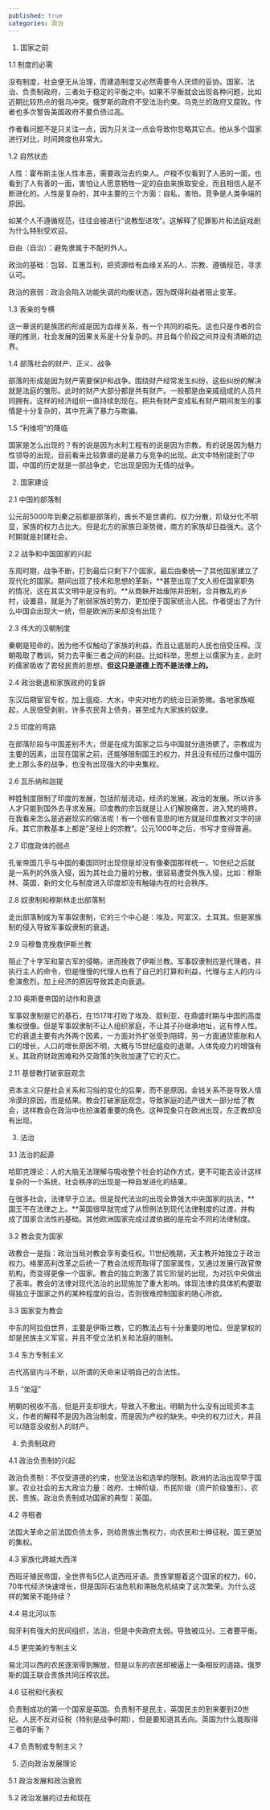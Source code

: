 ```yaml
---
published: true
categories: 政治
---
```

1. 国家之前

1.1 制度的必需

没有制度，社会便无从治理，而建造制度又必然需要令人厌烦的妥协。国家、法治、负责制政府，三者处于稳定的平衡之中。如果不平衡就会出现各种问题，比如近期比较热点的俄乌冲突。俄罗斯的政府不受法治约束。乌克兰的政府又腐败。作者也多次警告美国政府不要负债过高。

作者看问题不是只关注一点，因为只关注一点会导致你忽略其它点。他从多个国家进行对比，时间跨度也非常大。

1.2 自然状态

人性：霍布斯主张人性本恶，需要政治去约束人。卢梭不仅看到了人恶的一面，也看到了人有善的一面，害怕让人愿意牺牲一定的自由来换取安全，而且相信人是不断进化的。人性是复杂的，其中主要的三个方面：自私，害怕，竞争是人类争端的原因。

如某个人不遵循规范，往往会被进行“说教型进攻”。这解释了犯罪影片和法庭戏剧为什么特别受欢迎。

自由（自治）：避免隶属于不配的外人。

政治的基础：包容、互惠互利，把资源给有血缘关系的人、宗教、遵循规范，寻求认可。

政治的衰弱：政治会陷入功能失调的均衡状态，因为既得利益者阻止变革。

1.3 表亲的专横

这一章说的是族团的形成是因为血缘关系，有一个共同的祖先。这也只是作者的合理的推测，社会发展的因果关系是十分复杂的。并且每个阶段之间并没有清晰的边界。

1.4 部落社会的财产、正义、战争

部落的形成是因为财产需要保护和战争。围绕财产经常发生纠纷，这些纠纷的解决就是法庭的雏形。此时的财产大部分都是共有财产。一般都是由亲戚组成的人员共同拥有。这样的经济组织一直持续到现在。把共有财产变成私有财产期间发生的事情是十分复杂的，其中充满了暴力与欺骗。

1.5 “利维坦”的降临

国家是怎么出现的？有的说是因为水利工程有的说是因为宗教，有的说是因为魅力性领导的出现，目前看来比较靠谱的是暴力与竞争的出现。此文中特别提到了中国，中国的历史就是一部战争史，它出现是因为无情的战争。

2. 国家建设

2.1 中国的部落制

公元前5000年到秦之前都是部落的，酋长不是世袭的。权力分散，阶级分化不明显，家族的权力占比大。但是北方的家族日渐势微，南方的家族却日益强大。这个时期就是封建社会。

2.2 战争和中国国家的兴起

东周时期，战争不断，打到最后只剩下7个国家，最后由秦统一了其他国家建立了现代化的国家。期间出现了技术和思想的革新，**甚至出现了文人担任国家职务的情况，这在其实文明中是没有的。**从商鞅开始废除井田制，合并散乱的乡村，设置县，就是为了削弱家族的势力，更加便于国家统治人民。作者提出了为什么中国会出现大一统，但是欧洲历来却没有出现？

2.3 伟大的汉朝制度

秦朝是短命的，因为他不仅触动了家族的利益，而且让底层的人民也倍受压榨。汉朝吸取了教训，努力去平衡三者之间的利益。比如科举。思想上以儒家为主，此时的儒家吸收了君轻民贵的思想，**但这只是道德上而不是法律上的。**

2.4 政治衰退和家族政府的复辟

东汉后期宦官专权，加上瘟疫、大水，中央对地方的统治日渐势微。各地家族崛起，人民倍受剥削，许多农民背上债务，甚至成为大家族的奴隶。

2.5 印度的弯路

在部落阶段与中国差别不大，但是在成为国家之后与中国就分道扬镳了。宗教成为主要的因素，出现在国家之前，还能够限制国王的权力，并且没有经历过像中国历史上那么多的战争，也没有出现强大的中央集权。

2.6 瓦乐纳和迦提

种姓制度限制了印度的发展，包括阶层流动，经济的发展，政治的发展。所以许多人才只能到国外去寻求发展。印度教的宗旨就是让人们解脱痛苦，进入梵的境界。在我看来怎么是逃避现实的做法呢！有一个很有意思的地方就是印度教对文字的排斥。其它宗教基本上都是”圣经上的宗教“。公元1000年之后，书写才变得普遍。

2.7 印度政体的弱点

孔雀帝国几乎与中国的秦国同时出现但是却没有像秦国那样统一。10世纪之后就是一系列的外族入侵，因为其社会力量的分散，很容易遭受外族入侵，比如：穆斯林、英国，新的文化与制度进入印度却没有触碰内在的社会秩序。

2.8 奴隶制和穆斯林走出部落制

走出部落制成为军事奴隶制，它的三个中心是：埃及，阿富汉，土耳其。但是家族制的侵入导致军事奴隶制的衰退。

2.9 马穆鲁克挽救伊斯兰教

阻止了十字军和蒙古军的侵略，进而挽救了伊斯兰教。军事奴隶制应是代理者，并执行主人的命令，但是慢慢的代理人也有了自己的打算和利益，代理与主人的内斗愈演愈烈。加上经济的原因导致其走向衰退。

2.10 奥斯曼帝国的动作和衰退

军事奴隶制是它的基石，在1517年打败了埃及、叙利亚，在鼎盛时期与中国的高度集权很像。但是军事奴隶制不让人组织家庭，不让其子孙继承地址，这有悖人性。它的衰退主要有内外两个因素，一方面对外扩张受到阻碍，另一方面通货膨胀和人口的增长，人口的增长原因不明，大概与15世纪瘟疫的退潮，人体免疫力的增强有关。其政府财政困难和外交政策的失败加速了它的灭亡。

2.11 基督教打破家庭观念

资本主义只是社会关系和习俗的变化的后果，而不是原因。金钱关系不是导致人情冷漠的原因，而是结果。教会打破家庭观念，导致家庭的遗产很大一部分给了教会，这样教会在政治中也扮演着重要的角色。这种现象只在欧洲出现，东正教却没有出现。

3. 法治

3.1 法治的起源

哈耶克理论：人的大脑无法理解与吸收整个社会的动作方式，更不可能去设计这样复杂的一个系统，社会秩序的出现是一种自发进化的结果。

在很多社会，法律早于立法。但是现代法治的出现全靠强大中央国家的执法，**国王不在法律之上。**英国很早就完成了从惯例法到现代法律制度的过渡，并构成了国家合法性的基础。其他欧洲国家完成过渡依据的是完全不同的法律制度。

3.2 教会变为国家

政教合一是指：政治当局对教会享有委任权。11世纪晚期，天主教开始独立于政治权力。格里高利改革之后统一了教会法规而取得了国家属性，又通过发展行政官僚机构，而变得更像一个国家。教会的独立刺激了其它阶层的出现，为对抗中央做出了表率。教会的法律对现代法治的出现施加了重大影响。体现法律的具体机构要取得独立于国家之外的某种程度的自治，否则很难控制国家的随心所欲。

3.3 国家变为教会

中东的阿拉伯世界，主要是伊斯兰教，它的教法占有十分重要的地位。但是掌权的却是民族主义军官，并且不受立法机关和法庭的限制。

3.4 东方专制主义

古代高层内斗不断，以所谓的天命来证明自己的合法性。

3.5 “坐寇”

明朝的税收不高，但是开支却很大，导致入不敷出。明朝为什么没有出现资本主义，作者的解释不是因为政治制度，而是因为产权的缺失。中央的权力过大，并且可以随意没收别人的财产。

4. 负责制政府

4.1 政治负责制的兴起

政治负责制：不仅受道德的约束，也受法治和选举的限制。欧洲的法治出现早于国家。农业社会的五大政治力量：政府、士绅阶级、市民阶级（资产阶级雏形）、农民、贵族。政治负责制成功国家的典型：英国。

4.2 寻租者

法国大革命之前法国负债太多，则给贵族出售权力，向农民和士绅征税。国王更加的集权。

4.3 家族化跨越大西洋

西班牙殖民帝国，全世界有5亿人说西班牙语。贵族掌握着这个国家的权力。60、70年代经济快速增长，但是国际石油危机和滞胀危机结束了这次繁荣。为什么这样的繁荣不能持续？

4.4 易北河以东

匈牙利有强大的民间组织，法治，但是中央政府太弱。导致被瓜分。三者要平衡。

4.5 更完美的专制主义

易北河以西的农民逐渐得到解放，但是以东的农民却被逼上一条相反的道路。俄罗斯的国王联合贵族共同压榨农民。

4.6 征税和代表权

负责制成功的第一个国家是英国。负责制不是民主，英国民主的到来要到20世纪。人民不反对征税（特别是战争时期），但是要知道其去向。英国为什么能取得三者的平衡？

4.7 负责制或专制主义？

5. 迈向政治发展理论

5.1 政治发展和政治衰败

5.2 政治发展的过去和现在